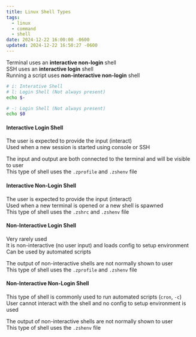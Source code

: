 ```yaml
---
title: Linux Shell Types
tags:
  - linux
  - command
  - shell
date: 2024-12-22 16:00:00 -0600
updated: 2024-12-22 16:50:27 -0600
---
```


Terminal uses an **interactive non-login** shell  
SSH uses an **interactive login** shell  
Running a script uses **non-interactive non-login** shell

```bash
# i: Interative Shell
# l: Login Shell (Not always present)
echo $-

# -: Login Shell (Not always present)
echo $0
```

#### Interactive Login Shell

The user is expected to provide the input (interact)  
Used when a new session is started using console or SSH  

The input and output are both connected to the terminal and will be visible to user  
This type of shell uses the `.zprofile` and `.zshenv` file

#### Interactive Non-Login Shell

The user is expected to provide the input (interact)  
Used when a new terminal is opened or a new shell is spawned  
This type of shell uses the `.zshrc` and `.zshenv` file

#### Non-Interactive Login Shell

Very rarely used  
It is non-interactive (no user input) and loads config to setup environment  
Can be used by automated scripts  

The output of non-interactive shells are not normally shown to user  
This type of shell uses the `.zprofile` and `.zshenv` file

#### Non-Interactive Non-Login Shell

This type of shell is commonly used to run automated scripts (`cron`, `-c`)  
User cannot interact with the shell and no config to setup environment is used  

The output of non-interactive shells are not normally shown to user  
This type of shell uses the `.zshenv` file